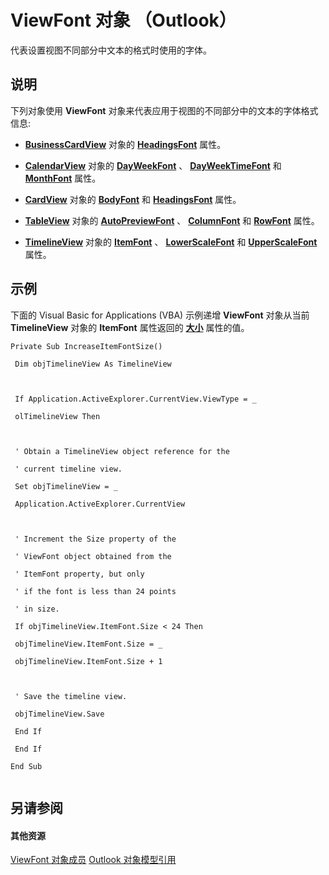 
# ViewFont 对象 （Outlook）

代表设置视图不同部分中文本的格式时使用的字体。


## 说明

下列对象使用 **ViewFont** 对象来代表应用于视图的不同部分中的文本的字体格式信息:


-  **[BusinessCardView](83706cf8-080c-fbf0-9381-5801a2dd4dfd.md)** 对象的 **[HeadingsFont](760529d2-c197-7d01-3d1a-6c59c50fe1f9.md)** 属性。
    
-  **[CalendarView](37e078b9-9fc6-5894-b043-06d7257666a8.md)** 对象的 **[DayWeekFont](http://msdn.microsoft.com/library/ddb6f65d-72e2-d3f2-b10f-b3d8bc4d21b3%28Office.15%29.aspx)** 、 **[DayWeekTimeFont](http://msdn.microsoft.com/library/37ea6e1f-4148-3ab4-e0aa-48c49321ac91%28Office.15%29.aspx)** 和 **[MonthFont](http://msdn.microsoft.com/library/b69d1690-d1a8-dbc0-3de4-86a8eb98a471%28Office.15%29.aspx)** 属性。
    
-  **[CardView](cdac229b-f2b6-9ecb-e1a7-b53509426570.md)** 对象的 **[BodyFont](8ac8c38b-999b-439e-266c-249770d946c7.md)** 和 **[HeadingsFont](3287437e-4ac5-35f5-818a-caea608f8095.md)** 属性。
    
-  **[TableView](026e27f8-1655-060d-e8cc-87eaaf4f1510.md)** 对象的 **[AutoPreviewFont](988e7bc4-9957-f611-b89e-1eb7a14fbfcc.md)** 、 **[ColumnFont](f69ff872-1823-b5c0-9a3d-d4cf72973be1.md)** 和 **[RowFont](691be8dc-8811-64d0-7473-93a0fe8b4749.md)** 属性。
    
-  **[TimelineView](fb14c1a1-f542-fa1e-f30f-c5ee3d2f0206.md)** 对象的 **[ItemFont](7f01e8b1-cd9e-eb19-e481-35b98029320c.md)** 、 **[LowerScaleFont](3aceef64-c442-a719-d104-8bd27fba8283.md)** 和 **[UpperScaleFont](adaa6ca0-0c88-8eb6-5de0-236cbd4e508f.md)** 属性。
    

## 示例

下面的 Visual Basic for Applications (VBA) 示例递增 **ViewFont** 对象从当前 **TimelineView** 对象的 **ItemFont** 属性返回的 **[大小](3eecba24-6e4e-637f-bffb-21def66127d8.md)** 属性的值。


```
Private Sub IncreaseItemFontSize() 
 
 Dim objTimelineView As TimelineView 
 
 
 
 If Application.ActiveExplorer.CurrentView.ViewType = _ 
 
 olTimelineView Then 
 
 
 
 ' Obtain a TimelineView object reference for the 
 
 ' current timeline view. 
 
 Set objTimelineView = _ 
 
 Application.ActiveExplorer.CurrentView 
 
 
 
 ' Increment the Size property of the 
 
 ' ViewFont object obtained from the 
 
 ' ItemFont property, but only 
 
 ' if the font is less than 24 points 
 
 ' in size. 
 
 If objTimelineView.ItemFont.Size < 24 Then 
 
 objTimelineView.ItemFont.Size = _ 
 
 objTimelineView.ItemFont.Size + 1 
 
 
 
 ' Save the timeline view. 
 
 objTimelineView.Save 
 
 End If 
 
 End If 
 
End Sub 
 

```


## 另请参阅


#### 其他资源


[ViewFont 对象成员](7ab1bdba-8b1e-a516-f44c-d6e91d56e4d3.md)
[Outlook 对象模型引用](http://msdn.microsoft.com/library/73221b13-d8d8-99b8-3394-b95dbbfd5ddc%28Office.15%29.aspx)